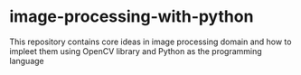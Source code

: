 # image-processing-with-python

This repository contains core ideas in image processing domain and how to impleet them using OpenCV library and Python as the programming language
